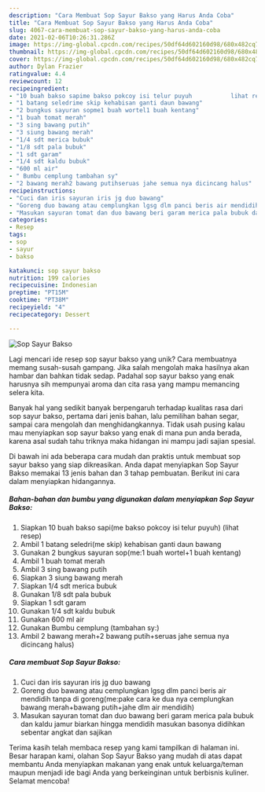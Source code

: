 ```yaml
---
description: "Cara Membuat Sop Sayur Bakso yang Harus Anda Coba"
title: "Cara Membuat Sop Sayur Bakso yang Harus Anda Coba"
slug: 4067-cara-membuat-sop-sayur-bakso-yang-harus-anda-coba
date: 2021-02-06T10:26:31.286Z
image: https://img-global.cpcdn.com/recipes/50df64d602160d98/680x482cq70/sop-sayur-bakso-foto-resep-utama.jpg
thumbnail: https://img-global.cpcdn.com/recipes/50df64d602160d98/680x482cq70/sop-sayur-bakso-foto-resep-utama.jpg
cover: https://img-global.cpcdn.com/recipes/50df64d602160d98/680x482cq70/sop-sayur-bakso-foto-resep-utama.jpg
author: Dylan Frazier
ratingvalue: 4.4
reviewcount: 12
recipeingredient:
- "10 buah bakso sapime bakso pokcoy isi telur puyuh           lihat resep"
- "1 batang seledrime skip kehabisan ganti daun bawang"
- "2 bungkus sayuran sopme1 buah wortel1 buah kentang"
- "1 buah tomat merah"
- "3 sing bawang putih"
- "3 siung bawang merah"
- "1/4 sdt merica bubuk"
- "1/8 sdt pala bubuk"
- "1 sdt garam"
- "1/4 sdt kaldu bubuk"
- "600 ml air"
- " Bumbu cemplung tambahan sy"
- "2 bawang merah2 bawang putihseruas jahe semua nya dicincang halus"
recipeinstructions:
- "Cuci dan iris sayuran iris jg duo bawang"
- "Goreng duo bawang atau cemplungkan lgsg dlm panci beris air mendidih tanpa di goreng(me:pake cara ke dua nya cemplungkan bawang merah+bawang putih+jahe dlm air mendidih)"
- "Masukan sayuran tomat dan duo bawang beri garam merica pala bubuk dan kaldu jamur biarkan hingga mendidih masukan basonya didihkan sebentar angkat dan sajikan"
categories:
- Resep
tags:
- sop
- sayur
- bakso

katakunci: sop sayur bakso 
nutrition: 199 calories
recipecuisine: Indonesian
preptime: "PT15M"
cooktime: "PT38M"
recipeyield: "4"
recipecategory: Dessert

---
```



![Sop Sayur Bakso](https://img-global.cpcdn.com/recipes/50df64d602160d98/680x482cq70/sop-sayur-bakso-foto-resep-utama.jpg)

Lagi mencari ide resep sop sayur bakso yang unik? Cara membuatnya memang susah-susah gampang. Jika salah mengolah maka hasilnya akan hambar dan bahkan tidak sedap. Padahal sop sayur bakso yang enak harusnya sih mempunyai aroma dan cita rasa yang mampu memancing selera kita.

Banyak hal yang sedikit banyak berpengaruh terhadap kualitas rasa dari sop sayur bakso, pertama dari jenis bahan, lalu pemilihan bahan segar, sampai cara mengolah dan menghidangkannya. Tidak usah pusing kalau mau menyiapkan sop sayur bakso yang enak di mana pun anda berada, karena asal sudah tahu triknya maka hidangan ini mampu jadi sajian spesial.




Di bawah ini ada beberapa cara mudah dan praktis untuk membuat sop sayur bakso yang siap dikreasikan. Anda dapat menyiapkan Sop Sayur Bakso memakai 13 jenis bahan dan 3 tahap pembuatan. Berikut ini cara dalam menyiapkan hidangannya.

<!--inarticleads1-->

##### Bahan-bahan dan bumbu yang digunakan dalam menyiapkan Sop Sayur Bakso:

1. Siapkan 10 buah bakso sapi(me bakso pokcoy isi telur puyuh)           (lihat resep)
1. Ambil 1 batang seledri(me skip) kehabisan ganti daun bawang
1. Gunakan 2 bungkus sayuran sop(me:1 buah wortel+1 buah kentang)
1. Ambil 1 buah tomat merah
1. Ambil 3 sing bawang putih
1. Siapkan 3 siung bawang merah
1. Siapkan 1/4 sdt merica bubuk
1. Gunakan 1/8 sdt pala bubuk
1. Siapkan 1 sdt garam
1. Gunakan 1/4 sdt kaldu bubuk
1. Gunakan 600 ml air
1. Gunakan  Bumbu cemplung (tambahan sy:)
1. Ambil 2 bawang merah+2 bawang putih+seruas jahe semua nya dicincang halus)




<!--inarticleads2-->

##### Cara membuat Sop Sayur Bakso:

1. Cuci dan iris sayuran iris jg duo bawang
1. Goreng duo bawang atau cemplungkan lgsg dlm panci beris air mendidih tanpa di goreng(me:pake cara ke dua nya cemplungkan bawang merah+bawang putih+jahe dlm air mendidih)
1. Masukan sayuran tomat dan duo bawang beri garam merica pala bubuk dan kaldu jamur biarkan hingga mendidih masukan basonya didihkan sebentar angkat dan sajikan




Terima kasih telah membaca resep yang kami tampilkan di halaman ini. Besar harapan kami, olahan Sop Sayur Bakso yang mudah di atas dapat membantu Anda menyiapkan makanan yang enak untuk keluarga/teman maupun menjadi ide bagi Anda yang berkeinginan untuk berbisnis kuliner. Selamat mencoba!
